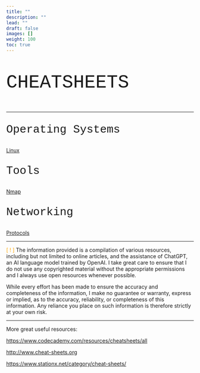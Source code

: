 ```yaml
---
title: ""
description: ""
lead: ""
draft: false
images: []
weight: 100
toc: true
---
```


<p style="font-family: Courier New; font-size: 50px">CHEATSHEETS</p>

-------------------------------

<p style="font-family: Courier New; font-size: 30px">Operating Systems</p>

<a class="btn btn-primary btn- px-4 mb-2" href="/docs/cheatsheets/os/linux/introduction/" role="button">Linux</a>


<p style="font-family: Courier New; font-size: 30px">Tools</p>

<a class="btn btn-primary btn- px-4 mb-2" href="/docs/cheatsheets/networking/nmapsheet/" role="button">Nmap</a>

<p style="font-family: Courier New; font-size: 30px">Networking</p>

<a class="btn btn-primary btn- px-4 mb-2" href="/docs/cheatsheets/networking/portsandprotocols/" role="button">Protocols</a>

-------------------------------

<font color="orange">[ ! ]</font> The information provided is a compilation of various resources, including but not limited to online articles, and the assistance of ChatGPT, an AI language model trained by OpenAI. I take great care to ensure that I do not use any copyrighted material without the appropriate permissions and I always use open resources whenever possible.

While every effort has been made to ensure the accuracy and completeness of the information, I make no guarantee or warranty, express or implied, as to the accuracy, reliability, or completeness of this information. Any reliance you place on such information is therefore strictly at your own risk.

----------------------------------
More great useful resources:

<a href>https://www.codecademy.com/resources/cheatsheets/all</a>

<a href>http://www.cheat-sheets.org</a>

<a href>https://www.stationx.net/category/cheat-sheets/</a>
